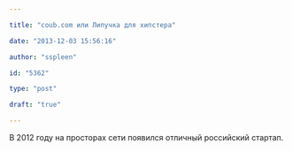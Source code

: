 ```yaml
---

title: "coub.com или Липучка для хипстера"

date: "2013-12-03 15:56:16"

author: "sspleen"

id: "5362"

type: "post"

draft: "true"

---
```

В 2012 году на просторах сети появился отличный российский стартап.